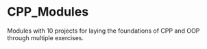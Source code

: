 # CPP_Modules
Modules with 10 projects for laying the foundations of CPP and OOP through multiple exercises.
